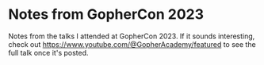 # Notes from GopherCon 2023

Notes from the talks I attended at GopherCon 2023. If it sounds interesting, check out https://www.youtube.com/@GopherAcademy/featured to see the full talk once it's posted.
